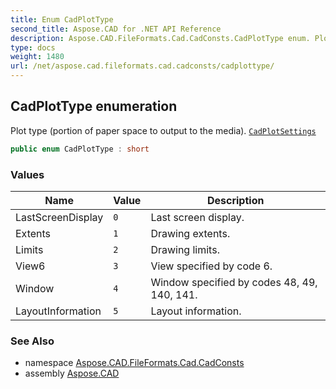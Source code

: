 ```yaml
---
title: Enum CadPlotType
second_title: Aspose.CAD for .NET API Reference
description: Aspose.CAD.FileFormats.Cad.CadConsts.CadPlotType enum. Plot type portion of paper space to output to the media. CadPlotSettings
type: docs
weight: 1480
url: /net/aspose.cad.fileformats.cad.cadconsts/cadplottype/
---
```

## CadPlotType enumeration

Plot type (portion of paper space to output to the media). [`CadPlotSettings`](../../aspose.cad.fileformats.cad.cadobjects/cadplotsettings/)

```csharp
public enum CadPlotType : short
```

### Values

| Name | Value | Description |
| --- | --- | --- |
| LastScreenDisplay | `0` | Last screen display. |
| Extents | `1` | Drawing extents. |
| Limits | `2` | Drawing limits. |
| View6 | `3` | View specified by code 6. |
| Window | `4` | Window specified by codes 48, 49, 140, 141. |
| LayoutInformation | `5` | Layout information. |

### See Also

* namespace [Aspose.CAD.FileFormats.Cad.CadConsts](../../aspose.cad.fileformats.cad.cadconsts/)
* assembly [Aspose.CAD](../../)


